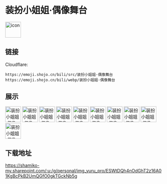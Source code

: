 # 装扮小姐姐·偶像舞台
<img src="https://emoji.shojo.cn/bili/src/装扮小姐姐·偶像舞台/icon.png" width="50" height="50" alt="icon">

## 链接
Cloudflare:
```
https://emoji.shojo.cn/bili/src/装扮小姐姐·偶像舞台
https://emoji.shojo.cn/bili/webp/装扮小姐姐·偶像舞台
```
## 展示
<img src="https://emoji.shojo.cn/bili/src/装扮小姐姐·偶像舞台/装扮小姐姐·偶像舞台-wink.png" width="50" height="50" alt="装扮小姐姐·偶像舞台-wink">
<img src="https://emoji.shojo.cn/bili/src/装扮小姐姐·偶像舞台/装扮小姐姐·偶像舞台-努力营业.png" width="50" height="50" alt="装扮小姐姐·偶像舞台-努力营业">
<img src="https://emoji.shojo.cn/bili/src/装扮小姐姐·偶像舞台/装扮小姐姐·偶像舞台-单推.png" width="50" height="50" alt="装扮小姐姐·偶像舞台-单推">
<img src="https://emoji.shojo.cn/bili/src/装扮小姐姐·偶像舞台/装扮小姐姐·偶像舞台-唯一的姐.png" width="50" height="50" alt="装扮小姐姐·偶像舞台-唯一的姐">
<img src="https://emoji.shojo.cn/bili/src/装扮小姐姐·偶像舞台/装扮小姐姐·偶像舞台-大声唱.png" width="50" height="50" alt="装扮小姐姐·偶像舞台-大声唱">
<img src="https://emoji.shojo.cn/bili/src/装扮小姐姐·偶像舞台/装扮小姐姐·偶像舞台-pose.png" width="50" height="50" alt="装扮小姐姐·偶像舞台-pose">
<img src="https://emoji.shojo.cn/bili/src/装扮小姐姐·偶像舞台/装扮小姐姐·偶像舞台-showtime.png" width="50" height="50" alt="装扮小姐姐·偶像舞台-showtime">
<img src="https://emoji.shojo.cn/bili/src/装扮小姐姐·偶像舞台/装扮小姐姐·偶像舞台-打call.png" width="50" height="50" alt="装扮小姐姐·偶像舞台-打call">
<img src="https://emoji.shojo.cn/bili/src/装扮小姐姐·偶像舞台/装扮小姐姐·偶像舞台-美女登场.png" width="50" height="50" alt="装扮小姐姐·偶像舞台-美女登场">
<img src="https://emoji.shojo.cn/bili/src/装扮小姐姐·偶像舞台/装扮小姐姐·偶像舞台-难忘今宵.png" width="50" height="50" alt="装扮小姐姐·偶像舞台-难忘今宵">

## 下载地址

https://shamiko-my.sharepoint.com/:u:/g/personal/img_yuru_pro/ESWtDQh4nOdGhT2z16A01KgBcPkB2UmQGfO0gkTGckNb5g